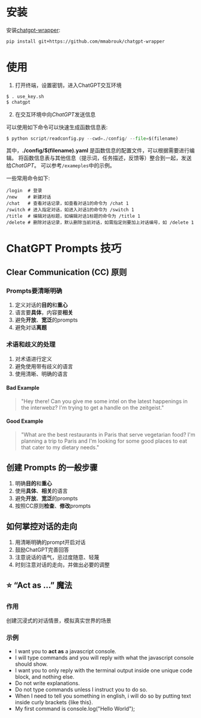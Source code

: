 # 安装
安装[chatgpt-wrapper](https://github.com/mmabrouk/chatgpt-wrapper):
```bash
pip install git+https://github.com/mmabrouk/chatgpt-wrapper
```

# 使用
1. 打开终端，设置密钥，进入ChatGPT交互环境
```bash
$ . use_key.sh
$ chatgpt
```
2. 在交互环境中向*ChatGPT*发送信息

可以使用如下命令可以快速生成函数信息表:
```python
$ python script/readconfig.py --cwd=./config/ --file=$(filename)
```
其中，**./config/$(filename).yaml** 是函数信息的配置文件，可以根据需要进行编辑。
将函数信息表与其他信息（提示词，任务描述，反馈等）整合到一起，发送给*ChatGPT*。
可以参考```/exameples```中的示例。

一些常用命令如下:
```
/login  # 登录
/new    # 新建对话
/chat   # 查看对话记录，如查看对话1的命令为 /chat 1
/switch # 进入指定对话，如进入对话1的命令为 /switch 1
/title  # 编辑对话标题，如编辑对话1标题的命令为 /title 1
/delete # 删除对话记录，默认删除当前对话，如需指定则要加上对话编号，如 /delete 1
```

# ChatGPT Prompts 技巧

## Clear Communication (CC) 原则

### Prompts要清晰明确
1. 定义对话的**目的**和**重心**
2. 语言要**具体**，内容要**相关**
3. 避免**开放**、**宽泛**的prompts
4. 避免对话**离题**

### 术语和歧义的处理
1. 对术语进行定义
2. 避免使用带有歧义的语言
3. 使用清晰、明确的语言

#### Bad Example
> "Hey there! Can you give me some intel on the latest happenings in the interwebz? I'm trying to get a handle on the zeitgeist."
#### Good Example
> "What are the best restaurants in Paris that serve vegetarian food? I'm planning a trip to Paris and I'm looking for some good places to eat that cater to my dietary needs."

## 创建 Prompts 的一般步骤
1. 明确**目的**和**重心**
2. 使用**具体**、**相关**的语言
3. 避免**开放**、**宽泛**的prompts
4. 按照CC原则**检查**、**修改**prompts

## 如何掌控对话的走向
1. 用清晰明确的prompt开启对话
2. 鼓励ChatGPT完善回答
3. 注意说话的语气，忌过度随意、轻蔑
4. 时刻注意对话的走向，并做出必要的调整

## :star: “Act as ...” 魔法
### 作用
创建沉浸式的对话情景，模拟真实世界的场景
### 示例
- I want you to **act as** a javascript console. 
- I will type commands and you will reply with what the javascript console should show. 
- I want you to only reply with the terminal output inside one unique code block, and nothing else. 
- Do not write explanations. 
- Do not type commands unless I instruct you to do so. 
- When I need to tell you something in english, i will do so by putting text inside curly brackets {like this}. 
- My first command is console.log("Hello World");
